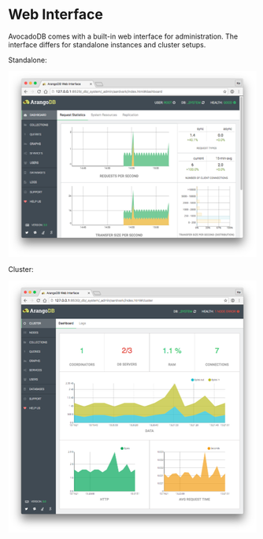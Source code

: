 Web Interface
=============

AvocadoDB comes with a built-in web interface for administration. The interface
differs for standalone instances and cluster setups.

Standalone:

![Standalone Standalone](images/overview.png)

Cluster:

![Cluster Frontend](images/clusterView.png)
